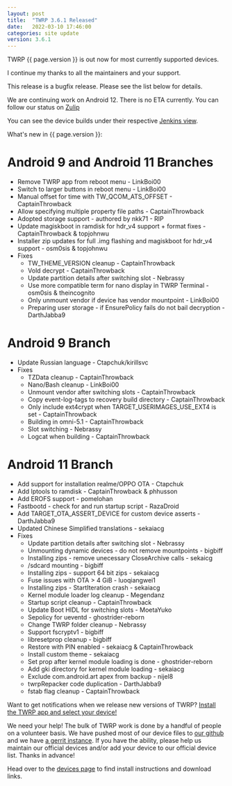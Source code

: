 ```yaml
---
layout: post
title:  "TWRP 3.6.1 Released"
date:   2022-03-10 17:46:00
categories: site update
version: 3.6.1
---
```


TWRP {{ page.version }} is out now for most currently supported devices.

I continue my thanks to all the maintainers and your support.

This release is a bugfix release. Please see the list below for details.

We are continuing work on Android 12. There is no ETA currently.
You can follow our status on [Zulip](https://rebrand.ly/teamwin-recovery-zulip-community)

You can see the device builds under their respective [Jenkins view](https://jenkins.twrp.me).

What's new in {{ page.version }}:

# Android 9 and Android 11 Branches

- Remove TWRP app from reboot menu - LinkBoi00
- Switch to larger buttons in reboot menu - LinkBoi00
- Manual offset for time with TW\_QCOM\_ATS\_OFFSET - CaptainThrowback
- Allow specifying multiple property file paths - CaptainThrowback
- Adopted storage support - authored by nkk71 - RIP
- Update magiskboot in ramdisk for hdr\_v4 support + format fixes - CaptainThrowback & topjohnwu
- Installer zip updates for full .img flashing and magiskboot for hdr\_v4 support - osm0sis & topjohnwu
- Fixes
  - TW\_THEME\_VERSION cleanup - CaptainThrowback
  - Vold decrypt - CaptainThrowback
  - Update partition details after switching slot - Nebrassy
  - Use more compatible term for nano display in TWRP Terminal - osm0sis & theincognito
  - Only unmount vendor if device has vendor mountpoint - LinkBoi00
  - Preparing user storage - if EnsurePolicy fails do not bail decryption - DarthJabba9

# Android 9 Branch

- Update Russian language - Ctapchuk/kirillsvc
- Fixes
  - TZData cleanup - CaptainThrowback
  - Nano/Bash cleanup - LinkBoi00
  - Unmount vendor after switching slots - CaptainThrowback
  - Copy event-log-tags to recovery build directory - CaptainThrowback
  - Only include ext4crypt when TARGET\_USERIMAGES\_USE\_EXT4 is set - CaptainThrowback
  - Building in omni-5.1 - CaptainThrowback
  - Slot switching - Nebrassy
  - Logcat when building - CaptainThrowback

# Android 11 Branch

- Add support for installation realme/OPPO OTA - Ctapchuk
- Add lptools to ramdisk - CaptainThrowback & phhusson
- Add EROFS support - pomelohan
- Fastbootd - check for and run startup script - RazaDroid
- Add TARGET\_OTA\_ASSERT\_DEVICE for custom device asserts - DarthJabba9
- Updated Chinese Simplified translations - sekaiacg
- Fixes
  - Update partition details after switching slot - Nebrassy
  - Unmounting dynamic devices - do not remove mountpoints - bigbiff
  - Installing zips - remove unecessary CloseArchive calls - sekaicg
  - /sdcard mounting - bigbiff
  - Installing zips - support 64 bit zips - sekaiacg
  - Fuse issues with OTA > 4 GiB - luoqiangwei1
  - Installing zips - StartIteration crash - sekaiacg
  - Kernel module loader log cleanup - Megendanz
  - Startup script cleanup - CaptainThrowback
  - Update Boot HIDL for switching slots - MoetaYuko
  - Sepolicy for ueventd - ghostrider-reborn
  - Change TWRP folder cleanup - Nebrassy
  - Support fscryptv1 - bigbiff
  - libresetprop cleanup - bigbiff
  - Restore with PIN enabled - sekaiacg & CaptainThrowback
  - Install custom theme - sekaiacg
  - Set prop after kernel module loading is done - ghostrider-reborn
  - Add gki directory for kernel module loading - sekaiacg
  - Exclude com.android.art apex from backup - nijel8
  - twrpRepacker code duplication - DarthJabba9
  - fstab flag cleanup - CaptainThrowback

Want to get notifications when we release new versions of TWRP? [Install the TWRP app and select your device!](https://twrp.me/app)

We need your help! The bulk of TWRP work is done by a handful of people on a volunteer basis. We have pushed most of our device files to [our github](http://github.com/TeamWin/) and we have [a gerrit instance](http://gerrit.twrp.me). If you have the ability, please help us maintain our official devices and/or add your device to our official device list. Thanks in advance!

Head over to the [devices page](http://twrp.me/Devices) to find install instructions and download links.
